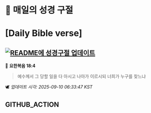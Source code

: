 # 🙏 매일의 성경 구절
# [Daily Bible verse]
## [![README에 성경구절 업데이트](https://github.com/DONGSUKA/first_test/actions/workflows/update-readme-bible.yml/badge.svg)](https://github.com/DONGSUKA/first_test/actions/workflows/update-readme-bible.yml)
<!-- START_BIBLE_VERSE -->
📖 **요한복음 18:4**
> 예수께서 그 당할 일을 다 아시고 나아가 이르시되 너희가 누구를 찾느냐

🕊️ _업데이트 시각: 2025-09-10 06:33:47 KST_
  <!-- END_BIBLE_VERSE -->
## GITHUB_ACTION

